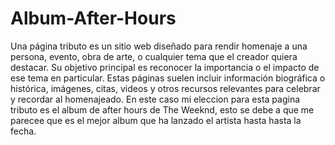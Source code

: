 # Album-After-Hours
Una página tributo es un sitio web diseñado para rendir homenaje a una persona, evento, obra de arte, o cualquier tema que el creador quiera destacar. Su objetivo principal es reconocer la importancia o el impacto de ese tema en particular. Estas páginas suelen incluir información biográfica o histórica, imágenes, citas, videos y otros recursos relevantes para celebrar y recordar al homenajeado.
En este caso mi eleccion para esta pagina tributo es el album de after hours de The Weeknd, esto se debe a que me parecee que es el mejor album que ha lanzado el artista hasta hasta la fecha.
